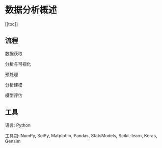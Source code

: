 # 数据分析概述

[[toc]]

## 流程

数据获取

分析与可视化

预处理

分析建模

模型评估

## 工具

语言: Python

工具包: NumPy, SciPy, Matplotlib, Pandas, StatsModels, Scikit-learn, Keras, Gensim
